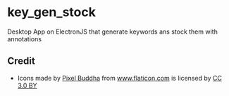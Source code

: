 # key_gen_stock
Desktop App on ElectronJS that generate keywords ans stock them with annotations

## Credit
<ul>
    <li>
        <div>
            Icons made by 
            <a href="https://www.flaticon.com/authors/pixel-buddha" title="Pixel Buddha">Pixel Buddha</a> from 
            <a href="https://www.flaticon.com/" title="Flaticon">www.flaticon.com</a> is licensed by 
            <a href="http://creativecommons.org/licenses/by/3.0/" title="Creative Commons BY 3.0" target="_blank">CC 3.0 BY</a>
        </div>
    </li>
</ul>
